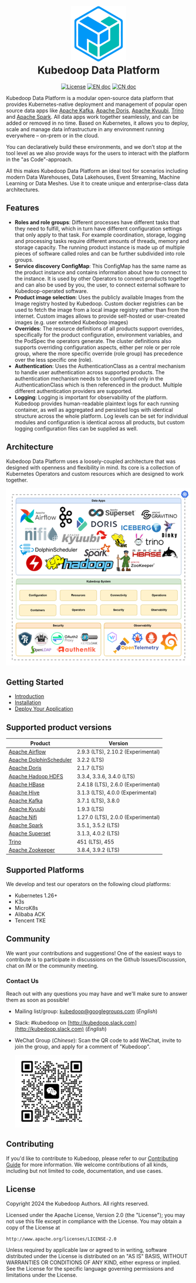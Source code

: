 <!-- markdownlint-disable MD033 -->
<h1 align="center">
    <img src="./docs/assets/icon_kubedoop.png" alt="Kubedoop Logo" width="150">
  <br>
  Kubedoop Data Platform
</h1>
<div align="center">

[![License](https://img.shields.io/badge/license-Apache%202-4EB1BA.svg)](https://www.apache.org/licenses/LICENSE-2.0.html)
[![EN doc](https://img.shields.io/badge/Docs-English-blue.svg)](https://kubedoop.dev/docs/)
[![CN doc](https://img.shields.io/badge/文档-中文版-blue.svg)](https://kubedoop.dev/zh/docs/)

</div>

Kubedoop Data Platform is a modular open-source data platform that provides Kubernetes-native deployment
and management of popular open source data apps like [Apache Kafka](https://kafka.apache.org/), [Apache Doris](https://doris.apache.org/), [Apache Kyuubi](https://kyuubi.apache.org/),
[Trino](https://trino.io/) and [Apache Spark](https://spark.apache.org/). All data apps work together seamlessly, and can be added or removed in no time.
Based on Kubernetes, it allows you to deploy, scale and manage data infrastructure in any environment running everywhere – on-prem or in the cloud.

You can declaratively build these environments, and we don’t stop at the tool level as we also provide ways for the users to interact with the platform in the "as Code"-approach.

All this makes Kubedoop Data Platform an ideal tool for scenarios including modern Data Warehouses, Data Lakehouses, Event Streaming, Machine Learning or Data Meshes.
Use it to create unique and enterprise-class data architectures.

## Features

* **Roles and role groups**: Different processes have different tasks that they need to fulfill, which in turn have different configuration settings that only apply to that task.
For example coordination, storage, logging and processing tasks require different amounts of threads, memory and storage capacity.
The running product instance is made up of multiple pieces of software called roles and can be further subdivided into role groups.
* **Service discovery ConfigMap**: This ConfigMap has the same name as the product instance and contains information about how to connect to the instance.
It is used by other Operators to connect products together and can also be used by you, the user, to connect external software to Kubedoop-operated software.
* **Product image selection**: Uses the publicly available Images from the Image registry hosted by Kubedoop.
Custom docker registries can be used to fetch the image from a local image registry rather than from the internet.
Custom images allows to provide self-hosted or user-created images (e.g. user extended Kubedoop images)
* **Overrides**: The resource definitions of all products support overrides, specifically for the product configuration, environment variables, and the PodSpec the operators generate.
The cluster definitions also supports overriding configuration aspects, either per role or per role group, where the more specific override (role group) has precedence over the less specific one (role).
* **Authentication**: Uses the AuthenticationClass as a central mechanism to handle user authentication across supported products.
The authentication mechanism needs to be configured only in the AuthenticationClass which is then referenced in the product. Multiple different authentication providers are supported.
* **Logging**: Logging is important for observability of the platform. Kubedoop provides human-readable plaintext logs for each running container,
as well as aggregated and persisted logs with identical structure across the whole platform. Log levels can be set for individual modules and configuration
is identical across all products, but custom logging configuration files can be supplied as well.

## Architecture

Kubedoop Data Platform uses a loosely-coupled architecture that was designed with openness and flexibility in mind.
Its core is a collection of Kubernetes Operators and custom resources which are designed to work together.

![Architecture](docs/assets/kubedoop-architecture.drawio.png)


## Getting Started

* [Introduction](https://kubedoop.io/docs)
* [Installation](https://kubedoop.io/docs/install)
* [Deploy Your Application](https://kubedoop.io/docs/quick-start)

## Supported product versions

| Product                       | Version                                               |
|-------------------------------|-------------------------------------------------------|
| [Apache Airflow](https://github.com/zncdatadev/airflow-operator)                | 2.9.3 (LTS), 2.10.2 (Experimental)                                         |
| [Apache DolphinScheduler](https://github.com/zncdatadev/dolphinscheduler-operator)       | 3.2.2 (LTS)                                                |
| [Apache Doris](https://github.com/zncdatadev/doris-operator)                  | 2.1.7 (LTS)                                                |
| [Apache Hadoop HDFS](https://github.com/zncdatadev/hdfs-operator)            | 3.3.4, 3.3.6, 3.4.0 (LTS)                                  |
| [Apache HBase](https://github.com/zncdatadev/hbase-operator)                  | 2.4.18 (LTS), 2.6.0 (Experimental)                                        |
| [Apache Hive](https://github.com/zncdatadev/hive-operator)                   | 3.1.3 (LTS), 4.0.0 (Experimental)                                         |
| [Apache Kafka](https://github.com/zncdatadev/kafka-operator)                  | 3.7.1 (LTS), 3.8.0                                                |
| [Apache Kyuubi](https://github.com/zncdatadev/kyuubi-operator)                 | 1.9.3 (LTS)                                                |
| [Apache Nifi](https://github.com/zncdatadev/nifi-operator)                   | 1.27.0 (LTS), 2.0.0 (Experimental)                                         |
| [Apache Spark](https://github.com/zncdatadev/spark-k8s-operator)                  | 3.5.1, 3.5.2 (LTS)                                                |
| [Apache Superset](https://github.com/zncdatadev/superset-operator)               | 3.1.3, 4.0.2 (LTS)                                         |
| [Trino](https://github.com/zncdatadev/trino-operator)                         | 451 (LTS), 455                                                  |
| [Apache Zookeeper](https://github.com/zncdatadev/zookeeper-operator)              | 3.8.4, 3.9.2 (LTS)                                         |

## Supported Platforms

We develop and test our operators on the following cloud platforms:

* Kubernetes 1.26+
* K3s
* MicroK8s
* Alibaba ACK
* Tencent TKE

## Community

We want your contributions and suggestions! One of the easiest ways to contribute is to participate in discussions on the Github Issues/Discussion, chat on IM or the community meeting.

### Contact Us

Reach out with any questions you may have and we'll make sure to answer them as soon as possible!

* Mailing list/group: [kubedoop@googlegroups.com](https://groups.google.com/g/kubedoop) (*English*)
* Slack: #kubedoop on [http://kubedoop.slack.com](http://kubedoop.slack.com) (*English*)
* WeChat Group (*Chinese*): Scan the QR code to add WeChat, invite to join the group, and apply for a comment of "Kubedoop".

  <img src="./docs/assets/contact-wechat.jpg" width="200" alt="Contact WeChat" />
  
## Contributing

If you'd like to contribute to Kubedoop, please refer to our [Contributing Guide](https://kubedoop.dev/docs/developer-manual/collaboration) for more information.
We welcome contributions of all kinds, including but not limited to code, documentation, and use cases.

## License

Copyright 2024 the Kubedoop Authors. All rights reserved.

Licensed under the Apache License, Version 2.0 (the "License");
you may not use this file except in compliance with the License.
You may obtain a copy of the License at

    http://www.apache.org/licenses/LICENSE-2.0

Unless required by applicable law or agreed to in writing, software
distributed under the License is distributed on an "AS IS" BASIS,
WITHOUT WARRANTIES OR CONDITIONS OF ANY KIND, either express or implied.
See the License for the specific language governing permissions and
limitations under the License.
